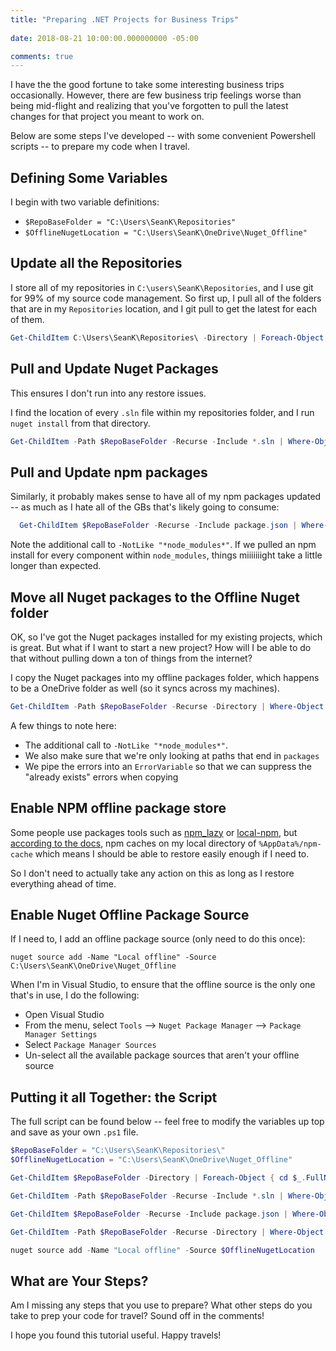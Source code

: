 ```yaml
---
title: "Preparing .NET Projects for Business Trips"
 
date: 2018-08-21 10:00:00.000000000 -05:00

comments: true
---
```


I have the the good fortune to take some interesting business trips occasionally. However, there are few business trip feelings worse than being mid-flight and realizing that you've forgotten to pull the latest changes for that project you meant to work on.

Below are some steps I've developed -- with some convenient Powershell scripts -- to prepare my code when I travel.

## Defining Some Variables

I begin with two variable definitions:

* `$RepoBaseFolder = "C:\Users\SeanK\Repositories"`
* `$OfflineNugetLocation = "C:\Users\SeanK\OneDrive\Nuget_Offline"`

## Update all the Repositories

I store all of my repositories in `C:\users\SeanK\Repositories`, and I use git for 99% of my source code management. So first up, I pull all of the folders that are in my `Repositories` location, and I git pull to get the latest for each of them.

```Powershell
Get-ChildItem C:\Users\SeanK\Repositories\ -Directory | Foreach-Object { cd $_.FullName; git pull }
```

## Pull and Update Nuget Packages

This ensures I don't run into any restore issues.

I find the location of every `.sln` file within my repositories folder, and I run `nuget install` from that directory.

```Powershell
Get-ChildItem -Path $RepoBaseFolder -Recurse -Include *.sln | Where-Object { $_.Directory.FullName -NotLike "*node_modules*" } | | Foreach-Object { cd $_.Directory.FullName; nuget install }
```

## Pull and Update npm packages

Similarly, it probably makes sense to have all of my npm packages updated -- as much as I hate all of the GBs that's likely going to consume:

```Powershell
  Get-ChildItem $RepoBaseFolder -Recurse -Include package.json | Where-Object { $_.Directory.FullName -NotLike "*node_modules*" } | Foreach-Object { cd $_.Directory.FullName; npm install }
```

Note the additional call to `-NotLike "*node_modules*"`. If we pulled an npm install for every component within `node_modules`, things miiiiiiight take a little longer than expected.

## Move all Nuget packages to the Offline Nuget folder

OK, so I've got the Nuget packages installed for my existing projects, which is great. But what if I want to start a new project? How will I be able to do that without pulling down a ton of things from the internet?

I copy the Nuget packages into my offline packages folder, which happens to be a OneDrive folder as well (so it syncs across my machines).

 ```Powershell
Get-ChildItem -Path $RepoBaseFolder -Recurse -Directory | Where-Object { $_.FullName -NotLike "*node_modules*" -and$_.FullName -like "*packages" } | Foreach-Object { Copy-Item $($_.FullName+"\*.*") $OfflineNugetLocation  -ErrorVariable capturedErrors -ErrorAction SilentlyContinue; $capturedErrors | foreach-object { if ($_ -notmatch "already exists") { write-error $_ }}}
 ```

A few things to note here:

* The additional call to `-NotLike "*node_modules*"`.
* We also make sure that we're only looking at paths that end in `packages`
* We pipe the errors into an `ErrorVariable` so that we can suppress the "already exists" errors when copying

## Enable NPM offline package store

Some people use packages tools such as [npm_lazy](https://github.com/mixu/npm_lazy) or [local-npm](https://github.com/nolanlawson/local-npm), but [according to the docs](https://docs.npmjs.com/cli/cache), npm caches on my local directory of `%AppData%/npm-cache` which means I should be able to restore easily enough if I need to.

So I don't need to actually take any action on this as long as I restore everything ahead of time.

## Enable Nuget Offline Package Source

If I need to, I add an offline package source (only need to do this once):

`nuget source add -Name "Local offline" -Source C:\Users\SeanK\OneDrive\Nuget_Offline`

When I'm in Visual Studio, to ensure that the offline source is the only one that's in use, I do the following:

* Open Visual Studio
* From the menu, select `Tools` --> `Nuget Package Manager` --> `Package Manager Settings`
* Select `Package Manager Sources`
* Un-select all the available package sources that aren't your offline source

## Putting it all Together: the Script

The full script can be found below -- feel free to modify the variables up top and save as your own `.ps1` file.

```Powershell
$RepoBaseFolder = "C:\Users\SeanK\Repositories\"
$OfflineNugetLocation = "C:\Users\SeanK\OneDrive\Nuget_Offline"

Get-ChildItem $RepoBaseFolder -Directory | Foreach-Object { cd $_.FullName; git pull }

Get-ChildItem -Path $RepoBaseFolder -Recurse -Include *.sln | Where-Object { $_.Directory.FullName -NotLike "*node_modules*" } | Foreach-Object { cd $_.Directory.FullName; nuget install }

Get-ChildItem $RepoBaseFolder -Recurse -Include package.json | Where-Object { $_.Directory.FullName -NotLike "*node_modules*" } | Foreach-Object { cd $_.Directory.FullName; npm install }

Get-ChildItem -Path $RepoBaseFolder -Recurse -Directory | Where-Object { $_.FullName -NotLike "*node_modules*" -and$_.FullName -like "*packages" } | Foreach-Object { Copy-Item $($_.FullName+"\*.*") $OfflineNugetLocation  -ErrorVariable capturedErrors -ErrorAction SilentlyContinue; $capturedErrors | foreach-object { if ($_ -notmatch "already exists") { write-error $_ }}}

nuget source add -Name "Local offline" -Source $OfflineNugetLocation
```

## What are Your Steps?

Am I missing any steps that you use to prepare? What other steps do you take to prep your code for travel? Sound off in the comments!

I hope you found this tutorial useful. Happy travels!